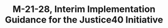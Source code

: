 ---
title: "M-21-28, Interim Implementation Guidance for the Justice40 Initiative"
description: "Sets a goal that 40% of overall benefits from federal investments in areas like clean energy and climate resilience should go to disadvantaged communities. Provides an initial definition of disadvantaged communities and identifies over 20 pilot programs that must develop plans to maximize Justice40 benefits. Agencies managing covered programs must identify benefits, develop methodologies to track benefits to disadvantaged communities, and report data to OMB on meeting the 40% goal."
url-link: "https://www.whitehouse.gov/wp-content/uploads/2021/07/M-21-28.pdf"
type: "PDF"
gov-only: "false"
is-external: "true"
publication-date: "January 01, 2021"
reading-time: "26"
resource-type: "Guidance"
filter: "p-filter"
audience: "program-operations"
branded-offerings: "acquisition-policy-it-category"
---